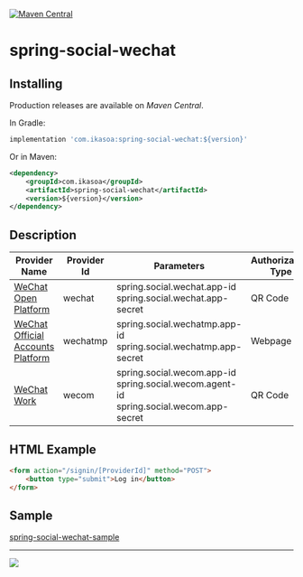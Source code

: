 [![Maven Central](https://maven-badges.herokuapp.com/maven-central/com.ikasoa/spring-social-wechat/badge.svg)](https://maven-badges.herokuapp.com/maven-central/com.ikasoa/spring-social-wechat)

# spring-social-wechat #

## Installing ##

Production releases are available on *Maven Central*.

In Gradle:

```groovy
implementation 'com.ikasoa:spring-social-wechat:${version}'
```

Or in Maven:

```xml
<dependency>
    <groupId>com.ikasoa</groupId>
    <artifactId>spring-social-wechat</artifactId>
    <version>${version}</version>
</dependency>
```

## Description ##

|  Provider Name   | Provider Id  | Parameters | Authorization Type |
|  ----  | ---- | ---- | ---- |
| [WeChat Open Platform](https://open.weixin.qq.com/)  | wechat | spring.social.wechat.app-id<br/>spring.social.wechat.app-secret | QR Code |
| [WeChat Official Accounts Platform](https://mp.weixin.qq.com/)  | wechatmp | spring.social.wechatmp.app-id<br/>spring.social.wechatmp.app-secret | Webpage |
| [WeChat Work](https://work.weixin.qq.com/)  | wecom | spring.social.wecom.app-id<br/>spring.social.wecom.agent-id<br/>spring.social.wecom.app-secret | QR Code |


## HTML Example ##

```html
<form action="/signin/[ProviderId]" method="POST">
    <button type="submit">Log in</button>
</form>
```

## Sample ##

[spring-social-wechat-sample](https://github.com/venwyhk/spring-social-wechat-sample)

***

[![](https://i.creativecommons.org/l/by-nc-sa/4.0/88x31.png)](https://creativecommons.org/licenses/by-nc-sa/4.0/)&nbsp;&nbsp;
